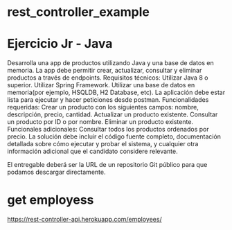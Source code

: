 # rest_controller_example
# Ejercicio Jr - Java #
Desarrolla una app de productos utilizando Java y una base de datos en memoria. La app debe permitir crear, actualizar, consultar y eliminar productos a través de endpoints.
Requisitos técnicos:
Utilizar Java 8 o superior.
Utilizar Spring Framework.
Utilizar una base de datos en memoria(por ejemplo, HSQLDB, H2 Database, etc).
La aplicación debe estar lista para ejecutar y hacer peticiones desde postman.
Funcionalidades requeridas:
Crear un producto con los siguientes campos: nombre, descripción, precio, cantidad.
Actualizar un producto existente.
Consultar un producto por ID o por nombre.
Eliminar un producto existente.
Funcionales adicionales:
Consultar todos los productos ordenados por precio.
La solución debe incluir el código fuente completo, documentación detallada sobre cómo ejecutar y probar el sistema, y cualquier otra información adicional que el candidato considere relevante.

El entregable deberá ser la URL de un repositorio Git público para que podamos descargar directamente.


# get employess
https://rest-controller-api.herokuapp.com/employees/



